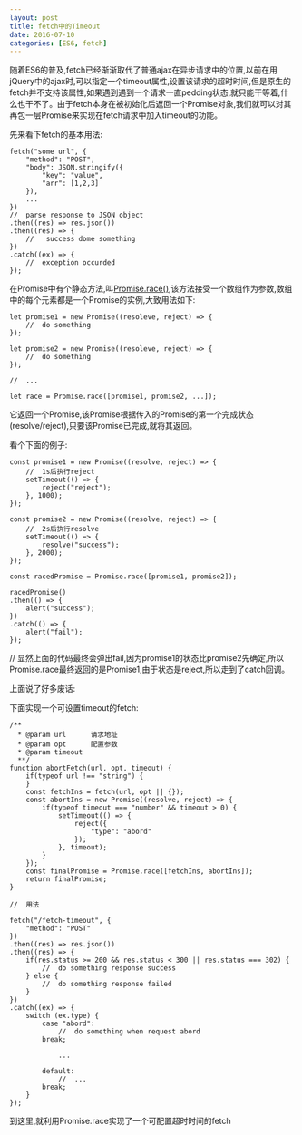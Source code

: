 ```yaml
---
layout: post
title: fetch中的Timeout
date: 2016-07-10
categories: [ES6, fetch]
---
```


随着ES6的普及,fetch已经渐渐取代了普通ajax在异步请求中的位置,以前在用jQuery中的ajax时,可以指定一个timeout属性,设置该请求的超时时间,但是原生的fetch并不支持该属性,如果遇到遇到一个请求一直pedding状态,就只能干等着,什么也干不了。由于fetch本身在被初始化后返回一个Promise对象,我们就可以对其再包一层Promise来实现在fetch请求中加入timeout的功能。

先来看下fetch的基本用法:

    fetch("some url", {
        "method": "POST",
        "body": JSON.stringify({
            "key": "value",
            "arr": [1,2,3]
        }),
        ...
    })
    //  parse response to JSON object
    .then((res) => res.json())
    .then((res) => {
        //   success dome something
    })
    .catch((ex) => {
        //  exception occurded
    });
    
在Promise中有个静态方法,叫[Promise.race()](https://developer.mozilla.org/zh-CN/docs/Web/JavaScript/Reference/Global_Objects/Promise/race),该方法接受一个数组作为参数,数组中的每个元素都是一个Promise的实例,大致用法如下:

    let promise1 = new Promise((resoleve, reject) => {
        //  do something
    });
    
    let promise2 = new Promise((resoleve, reject) => {
        //  do something
    });
    
    //  ...
    
    let race = Promise.race([promise1, promise2, ...]);

它返回一个Promise,该Promise根据传入的Promise的第一个完成状态(resolve/reject),只要该Promise已完成,就将其返回。

看个下面的例子:
    
    const promise1 = new Promise((resolve, reject) => {
        //  1s后执行reject
        setTimeout(() => {
            reject("reject");
        }, 1000);
    });
    
    const promise2 = new Promise((resolve, reject) => {
        //  2s后执行resolve
        setTimeout(() => {
            resolve("success");
        }, 2000);
    });

    const racedPromise = Promise.race([promise1, promise2]);
    
    racedPromise()
    .then(() => {
        alert("success");
    })
    .catch(() => {
        alert("fail");
    });
    
//  显然上面的代码最终会弹出fail,因为promise1的状态比promise2先确定,所以Promise.race最终返回的是Promise1,由于状态是reject,所以走到了catch回调。

上面说了好多废话:

下面实现一个可设置timeout的fetch:

    /**
      * @param url      请求地址
      * @param opt      配置参数
      * @param timeout  
      **/
    function abortFetch(url, opt, timeout) {
        if(typeof url !== "string") {
        }
        const fetchIns = fetch(url, opt || {});
        const abortIns = new Promise((resolve, reject) => {
            if(typeof timeout === "number" && timeout > 0) {
                setTimeout(() => {
                    reject({
                        "type": "abord"
                    });
                }, timeout);
            }
        });
        const finalPromise = Promise.race([fetchIns, abortIns]);
        return finalPromise;
    }

    //  用法
    
    fetch("/fetch-timeout", {
        "method": "POST"
    })
    .then((res) => res.json())
    .then((res) => {
        if(res.status >= 200 && res.status < 300 || res.status === 302) {
            //  do something response success
        } else {
            //  do something response failed
        }
    })
    .catch((ex) => {
        switch (ex.type) {
            case "abord": 
                //  do something when request abord
            break;
            
                ...
            
            default:
                //  ...
            break;
        }
    });

到这里,就利用Promise.race实现了一个可配置超时时间的fetch
